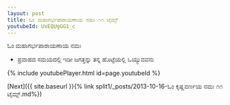 ```yaml
---
layout: post
title: ಓಂ ಮಹಾಗರ್ಭಪಾರಾಯಣಾಯ ನಮಃ ೧೧ ಟೈಮ್ಸ್
youtubeId: UvEQUgGG1_c
---
```

 
 
 ಓಂ ಮಹಾಗರ್ಭಪಾರಾಯಣಾಯ ನಮಃ  
 
 -  ಪ್ರವಾಹದ ಸಮಯದಲ್ಲಿ ಇಡೀ ಜಗತ್ತನ್ನು ತನ್ನ ಹೊಟ್ಟೆಯಲ್ಲಿ ಒಯ್ಯುವವನು 
 
  
 
  
 
 
 
 
 
 


{% include youtubePlayer.html id=page.youtubeId %}
 
[Next]({{ site.baseurl }}{% link  split1/_posts/2013-10-16-ಓಂ ಕೃಷ್ಣವರ್ಣಯ ನಮಃ ೧೧ ಟೈಮ್ಸ್.md%})
 
